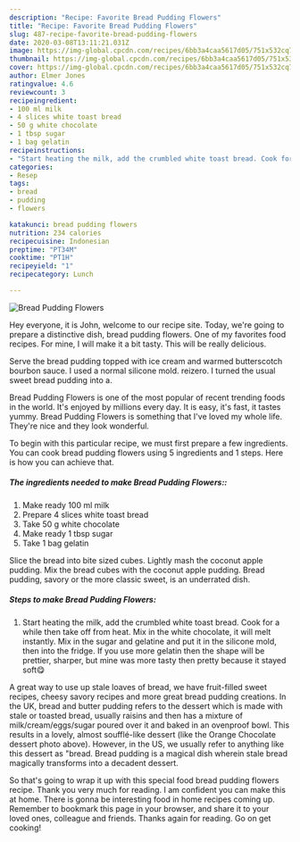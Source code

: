 ```yaml
---
description: "Recipe: Favorite Bread Pudding Flowers"
title: "Recipe: Favorite Bread Pudding Flowers"
slug: 487-recipe-favorite-bread-pudding-flowers
date: 2020-03-08T13:11:21.031Z
image: https://img-global.cpcdn.com/recipes/6bb3a4caa5617d05/751x532cq70/bread-pudding-flowers-recipe-main-photo.jpg
thumbnail: https://img-global.cpcdn.com/recipes/6bb3a4caa5617d05/751x532cq70/bread-pudding-flowers-recipe-main-photo.jpg
cover: https://img-global.cpcdn.com/recipes/6bb3a4caa5617d05/751x532cq70/bread-pudding-flowers-recipe-main-photo.jpg
author: Elmer Jones
ratingvalue: 4.6
reviewcount: 3
recipeingredient:
- 100 ml milk
- 4 slices white toast bread
- 50 g white chocolate
- 1 tbsp sugar
- 1 bag gelatin
recipeinstructions:
- "Start heating the milk, add the crumbled white toast bread. Cook for a while then take off from heat. Mix in the white chocolate, it will melt instantly. Mix in the sugar and gelatine and put it in the silicone mold, then into the fridge. If you use more gelatin then the shape will be prettier, sharper, but mine was more tasty then pretty because it stayed soft😋"
categories:
- Resep
tags:
- bread
- pudding
- flowers

katakunci: bread pudding flowers
nutrition: 234 calories
recipecuisine: Indonesian
preptime: "PT34M"
cooktime: "PT1H"
recipeyield: "1"
recipecategory: Lunch

---
```



![Bread Pudding Flowers](https://img-global.cpcdn.com/recipes/6bb3a4caa5617d05/751x532cq70/bread-pudding-flowers-recipe-main-photo.jpg)

Hey everyone, it is John, welcome to our recipe site. Today, we're going to prepare a distinctive dish, bread pudding flowers. One of my favorites food recipes. For mine, I will make it a bit tasty. This will be really delicious.

Serve the bread pudding topped with ice cream and warmed butterscotch bourbon sauce. I used a normal silicone mold. reizero. I turned the usual sweet bread pudding into a.

Bread Pudding Flowers is one of the most popular of recent trending foods in the world. It's enjoyed by millions every day. It is easy, it's fast, it tastes yummy. Bread Pudding Flowers is something that I've loved my whole life. They're nice and they look wonderful.


To begin with this particular recipe, we must first prepare a few ingredients. You can cook bread pudding flowers using 5 ingredients and 1 steps. Here is how you can achieve that.

##### The ingredients needed to make Bread Pudding Flowers::

1. Make ready 100 ml milk
1. Prepare 4 slices white toast bread
1. Take 50 g white chocolate
1. Make ready 1 tbsp sugar
1. Take 1 bag gelatin


Slice the bread into bite sized cubes. Lightly mash the coconut apple pudding. Mix the bread cubes with the coconut apple pudding. Bread pudding, savory or the more classic sweet, is an underrated dish. 

##### Steps to make Bread Pudding Flowers:

1. Start heating the milk, add the crumbled white toast bread. Cook for a while then take off from heat. Mix in the white chocolate, it will melt instantly. Mix in the sugar and gelatine and put it in the silicone mold, then into the fridge. If you use more gelatin then the shape will be prettier, sharper, but mine was more tasty then pretty because it stayed soft😋


A great way to use up stale loaves of bread, we have fruit-filled sweet recipes, cheesy savory recipes and more great bread pudding creations. In the UK, bread and butter pudding refers to the dessert which is made with stale or toasted bread, usually raisins and then has a mixture of milk/cream/eggs/sugar poured over it and baked in an ovenproof bowl. This results in a lovely, almost soufflé-like dessert (like the Orange Chocolate dessert photo above). However, in the US, we usually refer to anything like this dessert as &#34;bread. Bread pudding is a magical dish wherein stale bread magically transforms into a decadent dessert. 

So that's going to wrap it up with this special food bread pudding flowers recipe. Thank you very much for reading. I am confident you can make this at home. There is gonna be interesting food in home recipes coming up. Remember to bookmark this page in your browser, and share it to your loved ones, colleague and friends. Thanks again for reading. Go on get cooking!
